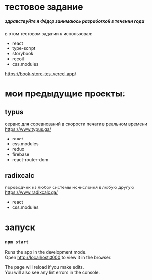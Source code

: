 
# тестовое задание
##### здравствуйте я Фёдор занимаюсь разработкой в течении года
в этом тестовом задании я использовал:
- react
- type-script
- storybook
- recoil
- css.modules

https://book-store-test.vercel.app/

# мои предыдущие проекты:
## typus 
сервис для соревнований в скорости печати в реальном времени
https://www.typus.ga/
- react
- css.modules
- redux
- firebase
- react-router-dom

## radixcalc
переводчик из любой системы исчисления в любую другую
https://www.radixcalc.ga/
- react
- css.modules




# запуск
### `npm start`

Runs the app in the development mode.\
Open [http://localhost:3000](http://localhost:3000) to view it in the browser.

The page will reload if you make edits.\
You will also see any lint errors in the console.

